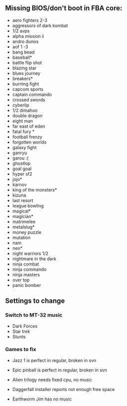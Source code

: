## Missing BIOS/don't boot in FBA core:

- aero fighters 2-3
- aggressors of dark kombat
- 1/2 avps
- alpha mission ii
- andro dunos
- aof 1 -3
- bang bead
- baseball*
- battle flip shot
- blazing star
- blues journey
- breakers*
- burning fight
- capcom sports
- captain commando
- crossed swords
- cyberlip
- 1/2 dimahoo
- double dragon
- eight man
- far east of eden
- fatal fury *
- football frenzy
- forgotten worlds
- galaxy fight
- ganryu
- garou :(
- ghostlop
- goal goal
- hyper sf2
- jojo*
- karnov
- king of the monsters*
- kizuna
- last resort
- league bowling
- magical*
- magician*
- matrimelee
- metalslug*
- money puzzle
- mutation
- nam
- neo*
- night warriors 1/2
- nightmare in the dark
- ninja combat
- ninja commando
- ninja masters
- over top
- panic bomber


## Settings to change

### Switch to MT-32 music

- Dark Forces
- Star trek 
- Stunts

### Games to fix

- Jazz 1 is perfect in regular, broken in svn
- Epic pinball is perfect in regular, broken in svn

- Alien trilogy needs fixed cpu, no music
- Daggerfall installer reports not enough free space
- Earthworm Jim has no music
